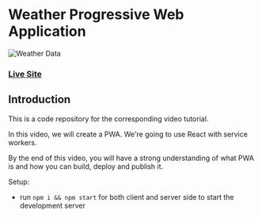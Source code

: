 # Weather Progressive Web Application
![Weather Data](https://i.ibb.co/mtd7tbB/Arcanetworks.png)

### [Live Site](https://inspiring-bhaskara-d21f88.netlify.app)

## Introduction
This is a code repository for the corresponding video tutorial. 

In this video, we will create a PWA. We're going to use React with service workers.

By the end of this video, you will have a strong understanding of what PWA is and how you can build, deploy and publish it.

Setup:
- run ```npm i && npm start``` for both client and server side to start the development server
